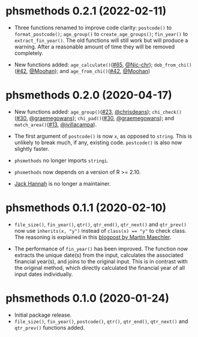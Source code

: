 # phsmethods 0.2.1 (2022-02-11)

- Three functions renamed to improve code clarity: `postcode()` to `format_postcode()`; `age_group()` to `create_age_groups()`; `fin_year()` to `extract_fin_year()`. The old functions will still work but will produce a warning. After a reasonable amount of time they will be removed completely.

- New functions added:
`age_calculate()`([#65](https://github.com/Public-Health-Scotland/phsmethods/issues/65), [@Nic-chr](https://github.com/Nic-Chr));
`dob_from_chi()`([#42](https://github.com/Public-Health-Scotland/phsmethods/issues/42), [@Moohan](https://github.com/Moohan)); and 
`age_from_chi()`([#42](https://github.com/Public-Health-Scotland/phsmethods/issues/42), [@Moohan](https://github.com/Moohan))

# phsmethods 0.2.0 (2020-04-17)

- New functions added: `age_group()`([#23](https://github.com/Health-SocialCare-Scotland/phsmethods/issues/23), [@chrisdeans](https://github.com/chrisdeans)); `chi_check()`([#30](https://github.com/Health-SocialCare-Scotland/phsmethods/issues/30), [@graemegowans](https://github.com/graemegowans)); `chi_pad()`([#30](https://github.com/Health-SocialCare-Scotland/phsmethods/issues/30), [@graemegowans](https://github.com/graemegowans)); and `match_area()`([#13](https://github.com/Health-SocialCare-Scotland/phsmethods/issues/13), [@jvillacampa](https://github.com/jvillacampa)).

- The first argument of `postcode()` is now `x`, as opposed to `string`. This is unlikely to break much, if any, existing code. `postcode()` is also now slightly faster.

- `phsmethods` no longer imports `stringi`.

- `phsmethods` now depends on a version of R >= 2.10.

- [Jack Hannah](https://github.com/jackhannah95) is no longer a maintainer.

# phsmethods 0.1.1 (2020-02-10)

- `file_size()`, `fin_year()`, `qtr()`, `qtr_end()`, `qtr_next()` and `qtr_prev()` now use `inherits(x, "y")` instead of `class(x) == "y"` to check class. The reasoning is explained in this [blogpost by Martin Maechler](https://developer.r-project.org/Blog/public/2019/11/09/when-you-think-class.-think-again/index.html).

- The performance of `fin_year()` has been improved. The function now extracts the unique date(s) from the input, calculates the associated financial year(s), and joins to the original input. This is in contrast with the original method, which directly calculated the financial year of all input dates individually.

# phsmethods 0.1.0 (2020-01-24)

- Initial package release.
- `file_size()`, `fin_year()`, `postcode()`, `qtr()`, `qtr_end()`, `qtr_next()` and `qtr_prev()` functions added.

